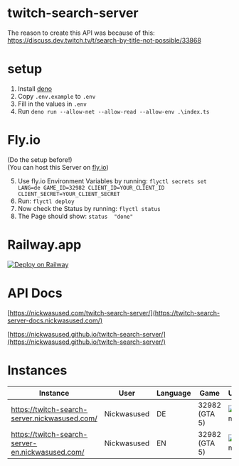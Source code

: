 # twitch-search-server
The reason to create this API was because of this: https://discuss.dev.twitch.tv/t/search-by-title-not-possible/33868  

# setup
1. Install [deno](https://github.com/denoland)
2. Copy ```.env.example``` to ```.env```
3. Fill in the values in ```.env```
4. Run ```deno run --allow-net --allow-read --allow-env .\index.ts```

# Fly.io
(Do the setup before!)  
(You can host this Server on [fly.io](https://fly.io/))  
  
5. Use fly.io Environment Variables by running: ```flyctl secrets set LANG=de GAME_ID=32982 CLIENT_ID=YOUR_CLIENT_ID CLIENT_SECRET=YOUR_CLIENT_SECRET```  
6. Run: ```flyctl deploy```  
7. Now check the Status by running: ```flyctl status```  
8. The Page should show: ```status  "done"```  

# Railway.app
[![Deploy on Railway](https://railway.app/button.svg)](https://railway.app/new/template/sAmxi6)  

# API Docs

[https://nickwasused.com/twitch-search-server/](https://twitch-search-server-docs.nickwasused.com/)

[https://nickwasused.github.io/twitch-search-server/](https://nickwasused.github.io/twitch-search-server/)

# Instances

| Instance | User | Language | Game | Uptime
| - | - | - | - | -
| https://twitch-search-server.nickwasused.com/ | Nickwasused | DE | 32982 (GTA 5) | ![Uptime](https://img.shields.io/uptimerobot/ratio/m791355715-cb0f5288f833744c7fb2b816?style=for-the-badge)
| https://twitch-search-server-en.nickwasused.com/ | Nickwasused | EN | 32982 (GTA 5) | ![Uptime](https://img.shields.io/uptimerobot/ratio/m791828321-1d8398a4dece3d0908cd3fff?style=for-the-badge)
